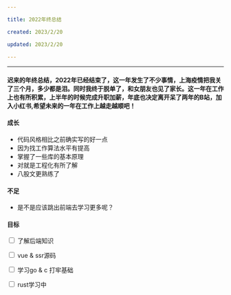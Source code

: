 ```yaml
---

title: 2022年终总结

created: 2023/2/20

updated: 2023/2/20
 
---
```


---

#### 迟来的年终总结，2022年已经结束了，这一年发生了不少事情，上海疫情把我关了三个月，多少都是泪。同时我终于脱单了，和女朋友也见了家长。这一年在工作上也有所积累，上半年的时候完成升职加薪，年底也决定离开呆了两年的B站，加入小红书,希望未来的一年在工作上越走越顺吧！

#### **成长**
- 代码风格相比之前确实写的好一点
- 因为找工作算法水平有提高
- 掌握了一些库的基本原理
- 对就是工程化有所了解
- 八股文更熟练了

#### **不足**
- 是不是应该跳出前端去学习更多呢？

#### **目标**

<input type="checkbox"> 了解后端知识

<input type="checkbox"> vue & ssr源码

<input type="checkbox"> 学习go & c 打牢基础

<input type="checkbox"> rust学习中




